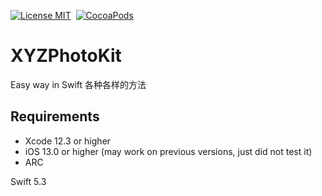 [![License MIT](https://img.shields.io/badge/license-MIT-green.svg?style=flat)](https://github.com/cywd/FitRefresh/blob/master/LICENSE) 
[![CocoaPods](http://img.shields.io/cocoapods/v/XYZPhotoKit.svg?style=flat)](http://cocoapods.org/?q=XYZPhotoKit)




# XYZPhotoKit
Easy way in Swift
各种各样的方法



## Requirements
* Xcode 12.3 or higher
* iOS 13.0 or higher (may work on previous versions, just did not test it)
* ARC

Swift 5.3
